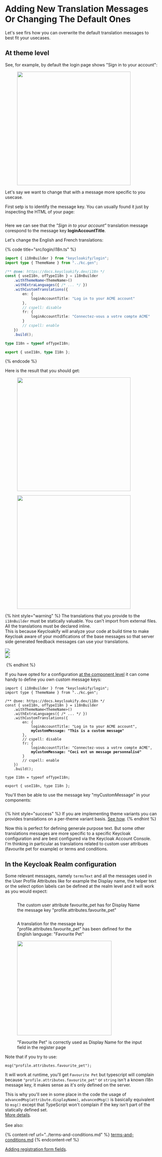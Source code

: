 # Adding New Translation Messages Or Changing The Default Ones

Let's see firs how you can overwrite the default translation messages to best fit your usecases.

## At theme level

See, for example, by default the login page shows "Sign in to your account":

<figure><img src="../.gitbook/assets/image (8).png" alt="" width="375"><figcaption></figcaption></figure>

Let's say we want to change that with a message more specific to you usecase.

First setp is to identify the message key. You can usually found it just by inspecting the HTML of your page:

<figure><img src="../.gitbook/assets/image (9).png" alt=""><figcaption></figcaption></figure>

Here we can see that the _"Sign in to your account"_ translation message corespond to the message key **loginAccountTitle**.

Let's change the English and French translations: &#x20;

{% code title="src/login/i18n.ts" %}
```typescript
import { i18nBuilder } from "keycloakify/login";
import type { ThemeName } from "../kc.gen";

/** @see: https://docs.keycloakify.dev/i18n */
const { useI18n, ofTypeI18n } = i18nBuilder
    .withThemeName<ThemeName>()
    .withExtraLanguages({ /* ... */ })
    .withCustomTranslations({
        en: {
            loginAccountTitle: "Log in to your ACME account"
        },
        // cspell: disable
        fr: {
            loginAccountTitle: "Connectez-vous a votre compte ACME"
        }
        // cspell: enable
    })
    .build();

type I18n = typeof ofTypeI18n;

export { useI18n, type I18n };
```
{% endcode %}

Here is the result that you should get:

<figure><img src="../.gitbook/assets/image (10).png" alt="" width="375"><figcaption></figcaption></figure>

<figure><img src="../.gitbook/assets/image (11).png" alt="" width="375"><figcaption></figcaption></figure>

{% hint style="warning" %}
The translations that you provide to the `i18nBuilder` must be statically valuable. You can't import from external files. All the translations must be declared inline.\
This is because Keycloakify will analyze your code at build time to make Keycloak aware of your modifications of the base messages so that server side generated feedback messages can use your translations.

![](<../.gitbook/assets/image (47).png>)\
![](<../.gitbook/assets/image (48).png>)

<img src="../.gitbook/assets/Screenshot 2024-06-22 at 21.36.53.png" alt="" data-size="original">
{% endhint %}



If you have opted for a configuration [at the component level](../customization-strategies/component-level-customization/) it can come handy to define you own custom message keys:

<pre class="language-typescript" data-title="src/login/i18n.ts"><code class="lang-typescript">import { i18nBuilder } from "keycloakify/login";
import type { ThemeName } from "../kc.gen";

/** @see: https://docs.keycloakify.dev/i18n */
const { useI18n, ofTypeI18n } = i18nBuilder
    .withThemeName&#x3C;ThemeName>()
    .withExtraLanguages({ /* ... */ })
    .withCustomTranslations({
        en: {
            loginAccountTitle: "Log in to your ACME account",
<strong>            myCustomMessage: "This is a custom message"
</strong>        },
        // cspell: disable
        fr: {
            loginAccountTitle: "Connectez-vous a votre compte ACME",
<strong>            myCustomMessage: "Ceci est un message personnalisé"
</strong>        }
        // cspell: enable
    })
    .build();

type I18n = typeof ofTypeI18n;

export { useI18n, type I18n };
</code></pre>

You'll then be able to use the message key "myCustomMessage" in your components:

<figure><img src="../.gitbook/assets/image (12).png" alt=""><figcaption></figcaption></figure>

{% hint style="success" %}
If you are implementing theme variants you can provides translations on a per-theme variant basis.  [See how](../theme-variants.md).
{% endhint %}

Now this is perfect for defining generale purpose text. But some other translations messages are more specific to a specific Keycloak configuration and are best configured via the Keycloak Account Console.  \
I'm thinking in particular as translations related to custom user attribues (favourite pet for example) or terms and conditions.

## In the Keycloak Realm configuration

Some relevant messages, namely `termsText` and all the messages used in the User Profile Attributes like for example the Display name, the helper text or the select option labels can be defined at the realm level and it will work as you would expect:

<figure><img src="../.gitbook/assets/image (41).png" alt=""><figcaption><p>The custom user attribute favourite_pet has for Display Name the message key "profile.attributes.favourite_pet"</p></figcaption></figure>

<figure><img src="../.gitbook/assets/image (42).png" alt=""><figcaption><p>A translation for the message key "profile.attributes.favourite_pet" has been defined for the English language: "Favourite Pet"</p></figcaption></figure>

<figure><img src="../.gitbook/assets/image (43).png" alt="" width="312"><figcaption><p>"Favourite Pet" is correctly used as Display Name for the input field in the register page</p></figcaption></figure>

Note that if you try to use:

```tsx
msg("profile.attributes.favourite_pet");
```

It will work at runtime, you'll get `Favourite Pet` but typescript will complain because `"profile.attributes.favourite_pet"` or `string` isn't a known i18n message key, it makes sense as it's only defined on the server.

This is why you'll see in some place in the code the usage of `advancedMsg(attribute.displayName)`, `advancedMsg()` is basically equivalent to `msg()` except that TypeScript won't complain if the key isn't part of the statically defined set.\
[More details](https://github.com/keycloakify/keycloakify/blob/60aaa03202763307a82991c38997d166f8f44d65/src/login/i18n/i18n.tsx#L58-L72).\
\
See also:

{% content-ref url="../terms-and-conditions.md" %}
[terms-and-conditions.md](../terms-and-conditions.md)
{% endcontent-ref %}

[Adding registration form fields](https://www.youtube.com/watch?v=lMOLrdqilqE\&t=88s).
